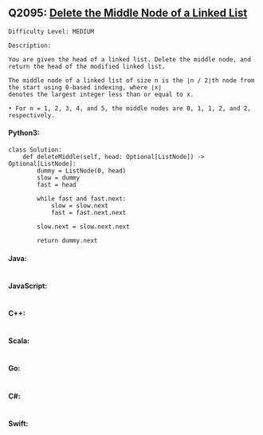 ## Q2095: [Delete the Middle Node of a Linked List](https://leetcode.com/problems/delete-the-middle-node-of-a-linked-list/)

```
Difficulty Level: MEDIUM
```

```
Description:

You are given the head of a linked list. Delete the middle node, and return the head of the modified linked list.

The middle node of a linked list of size n is the ⌊n / 2⌋th node from the start using 0-based indexing, where ⌊x⌋
denotes the largest integer less than or equal to x.

• For n = 1, 2, 3, 4, and 5, the middle nodes are 0, 1, 1, 2, and 2, respectively.
```

#### Python3:

```
class Solution:
    def deleteMiddle(self, head: Optional[ListNode]) -> Optional[ListNode]:
        dummy = ListNode(0, head)
        slow = dummy
        fast = head

        while fast and fast.next:
            slow = slow.next
            fast = fast.next.next

        slow.next = slow.next.next

        return dummy.next
```

#### Java:

```

```

#### JavaScript:

```

```

#### C++:

```

```

#### Scala:

```

```

#### Go:

```

```

#### C#:

```

```

#### Swift:

```

```
